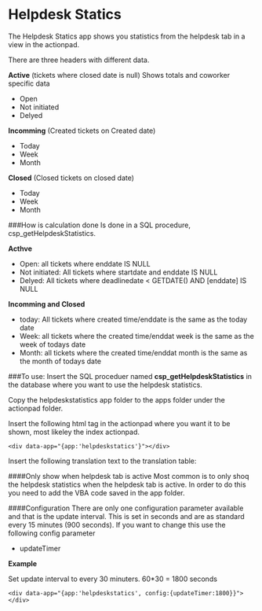 #  Helpdesk Statics #

The Helpdesk Statics app shows you statistics from the helpdesk tab in a view in the actionpad.

There are three headers with different data.

**Active** (tickets where closed date is null)
Shows totals and coworker specific data

* Open
* Not initiated
* Delyed

**Incomming** (Created tickets on Created date)

* Today
* Week
* Month

**Closed** (Closed tickets on closed date)

* Today
* Week
* Month

###How is calculation done
Is done in a SQL procedure, csp_getHelpdeskStatistics.

**Acthve**

* Open: all tickets where enddate IS NULL
* Not initiated: All tickets where startdate and enddate IS NULL
* Delyed: All tickets where deadlinedate < GETDATE() AND [enddate] IS NULL 

**Incomming and Closed**

* today: All tickets where created time/enddate is the same as the today date
* Week: all tickets where the created time/enddat week is the same as the week of todays date
* Month: all tickets where the created time/enddat month is the same as the month of todays date

###To use:
Insert the SQL proceduer named **csp_getHelpdeskStatistics** in the database where you want to use the helpdesk statistics. 

Copy the helpdeskstatistics app folder to the apps folder under the actionpad folder.

Insert the following html tag in the actionpad where you want it to be shown, most likeley the index actionpad.

	<div data-app="{app:'helpdeskstatics'}"></div>


 Insert the following translation text to the translation table:

####Only show when helpdesk tab is active
Most common is to only shoq the helpdesk statistics when the helpdesk tab is active. In order to do this you need to add the VBA code saved in the app folder.


####Configuration
There are only one configuration parameter available and that is the update interval. This is set in seconds and are as standard every 15 minutes (900 seconds). If you want to change this use the following config parameter

* updateTimer

**Example**

Set update interval to every 30 minuters. 60*30 = 1800 seconds

    <div data-app="{app:'helpdeskstatics', config:{updateTimer:1800}}"></div>